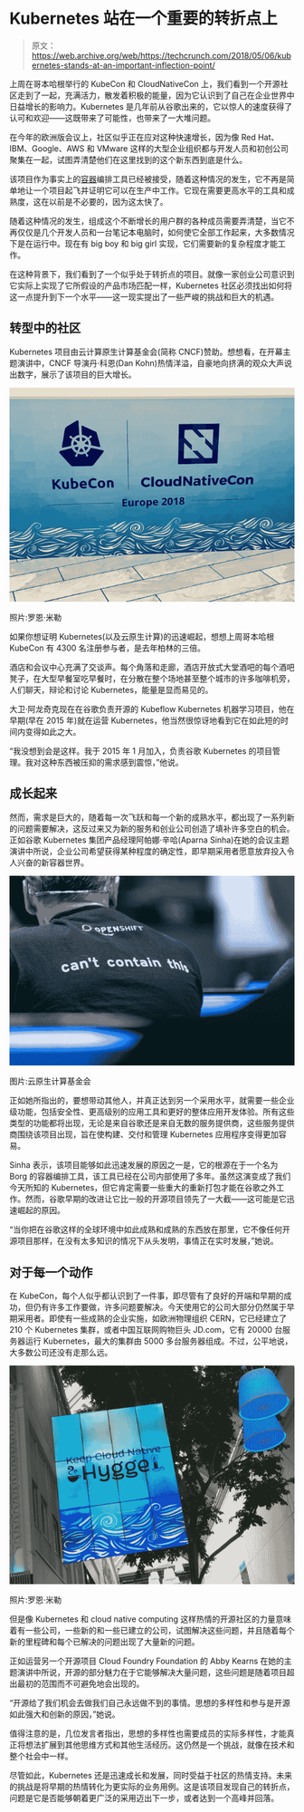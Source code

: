# Kubernetes 站在一个重要的转折点上

> 原文：<https://web.archive.org/web/https://techcrunch.com/2018/05/06/kubernetes-stands-at-an-important-inflection-point/>

上周在哥本哈根举行的 KubeCon 和 CloudNativeCon 上，我们看到一个开源社区走到了一起，充满活力，散发着积极的能量，因为它认识到了自己在企业世界中日益增长的影响力。Kubernetes 是几年前从谷歌出来的，它以惊人的速度获得了认可和欢迎——这既带来了可能性，也带来了一大堆问题。

在今年的欧洲版会议上，社区似乎正在应对这种快速增长，因为像 Red Hat、IBM、Google、AWS 和 VMware 这样的大型企业组织都与开发人员和初创公司聚集在一起，试图弄清楚他们在这里找到的这个新东西到底是什么。

该项目作为事实上的[容器](https://web.archive.org/web/20230224212417/https://techcrunch.com/2016/10/16/wtf-is-a-container/)编排工具已经被接受，随着这种情况的发生，它不再是简单地让一个项目起飞并证明它可以在生产中工作。它现在需要更高水平的工具和成熟度，这在以前是不必要的，因为这太快了。

随着这种情况的发生，组成这个不断增长的用户群的各种成员需要弄清楚，当它不再仅仅是几个开发人员和一台笔记本电脑时，如何使它全部工作起来，大多数情况下是在运行中。现在有 big boy 和 big girl 实现，它们需要新的复杂程度才能工作。

在这种背景下，我们看到了一个似乎处于转折点的项目。就像一家创业公司意识到它实际上实现了它所假设的产品市场匹配一样，Kubernetes 社区必须找出如何将这一点提升到下一个水平——这一现实提出了一些严峻的挑战和巨大的机遇。

## 转型中的社区

Kubernetes 项目由云计算原生计算基金会(简称 CNCF)赞助。想想看，在开幕主题演讲中，CNCF 导演丹·科恩(Dan Kohn)热情洋溢，自豪地向挤满的观众大声说出数字，展示了该项目的巨大增长。

![](img/51bb9a533f3ca26481e83d2f02e0e18f.png)

照片:罗恩·米勒

如果你想证明 Kubernetes(以及云原生计算)的迅速崛起，想想上周哥本哈根 KubeCon 有 4300 名注册参与者，是去年柏林的三倍。

酒店和会议中心充满了交谈声。每个角落和走廊，酒店开放式大堂酒吧的每个酒吧凳子，在大型早餐室吃早餐时，在分散在整个场地甚至整个城市的许多咖啡机旁，人们聊天，辩论和讨论 Kubernetes，能量是显而易见的。

大卫·阿龙奇克现在在谷歌负责开源的 Kubeflow Kubernetes 机器学习项目，他在早期(早在 2015 年)就在运营 Kubernetes，他当然很惊讶地看到它在如此短的时间内变得如此之大。

“我没想到会是这样。我于 2015 年 1 月加入，负责谷歌 Kubernetes 的项目管理。我对这种东西被压抑的需求感到震惊，”他说。

## 成长起来

然而，需求是巨大的，随着每一次飞跃和每一个新的成熟水平，都出现了一系列新的问题需要解决，这反过来又为新的服务和创业公司创造了填补许多空白的机会。正如谷歌 Kubernetes 集团产品经理阿帕娜·辛哈(Aparna Sinha)在她的会议主题演讲中所说，企业公司希望获得某种程度的确定性，即早期采用者愿意放弃投入令人兴奋的新容器世界。

![](img/427ae8d661126020763f99857397fe46.png)

图片:云原生计算基金会

正如她所指出的，要想带动其他人，并真正达到另一个采用水平，就需要一些企业级功能，包括安全性、更高级别的应用工具和更好的整体应用开发体验。所有这些类型的功能都将出现，无论是来自谷歌还是来自无数的服务提供商，这些服务提供商围绕该项目出现，旨在使构建、交付和管理 Kubernetes 应用程序变得更加容易。

Sinha 表示，该项目能够如此迅速发展的原因之一是，它的根源在于一个名为 Borg 的容器编排工具，该工具已经在公司内部使用了多年。虽然这演变成了我们今天所知的 Kubernetes，但它肯定需要一些重大的重新打包才能在谷歌之外工作。然而，谷歌早期的改进让它比一般的开源项目领先了一大截——这可能是它迅速崛起的原因。

“当你把在谷歌这样的全球环境中如此成熟和成熟的东西放在那里，它不像任何开源项目那样，在没有太多知识的情况下从头发明，事情正在实时发展，”她说。

## 对于每一个动作

在 KubeCon，每个人似乎都认识到了一件事，即尽管有了良好的开端和早期的成功，但仍有许多工作要做，许多问题要解决。今天使用它的公司大部分仍然属于早期采用者。即使有一些成熟的企业实施，如欧洲物理组织 CERN，它已经建立了 210 个 Kubernetes 集群，或者中国互联网购物巨头 JD.com，它有 20000 台服务器运行 Kubernetes，最大的集群由 5000 多台服务器组成。不过，公平地说，大多数公司还没有走那么远。

![](img/3dbca47176c43d4af9e83ab5a35821c6.png)

照片:罗恩·米勒

但是像 Kubernetes 和 cloud native computing 这样热情的开源社区的力量意味着有一些公司，一些新的和一些已建立的公司，试图解决这些问题，并且随着每个新的里程碑和每个已解决的问题出现了大量新的问题。

正如运营另一个开源项目 Cloud Foundry Foundation 的 Abby Kearns 在她的主题演讲中所说，开源的部分魅力在于它能够解决大量问题，这些问题是随着项目超出最初的范围而不可避免地会出现的。

“开源给了我们机会去做我们自己永远做不到的事情。思想的多样性和参与是开源如此强大和创新的原因，”她说。

值得注意的是，几位发言者指出，思想的多样性也需要成员的实际多样性，才能真正将想法扩展到其他思维方式和其他生活经历。这仍然是一个挑战，就像在技术和整个社会中一样。

尽管如此，Kubernetes 还是迅速成长和发展，同时受益于社区的热情支持。未来的挑战是将早期的热情转化为更实际的业务用例。这是该项目发现自己的转折点，问题是它是否能够朝着更广泛的采用迈出下一步，或者达到一个高峰并回落。